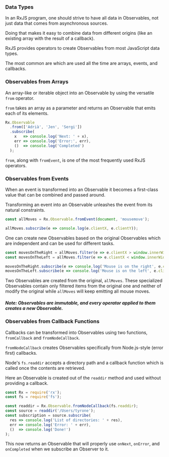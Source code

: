 ### Data Types

In an RxJS program, one should strive to have all data in Observables, not just data that comes from asynchronous sources. 

Doing that makes it easy to combine data from different origins (like an existing array with the result of a callback).

RxJS provides operators to create Observables from most JavaScript data types. 

The most common are which are used all the time are arrays, events, and callbacks.

### Observables from Arrays

An array-like or iterable object into an Observable by using the versatile `from` operator.

`from` takes an array as a parameter and returns an Observable that emits each of its elements.

```javascript
Rx.Observable
  .from(['Adrià', 'Jen', 'Sergi']) 
  .subscribe(
    x   => console.log('Next: ' + x), 
    err => console.log('Error:', err),
    ()  => console.log('Completed')
  );
```

`from`, along with `fromEvent`, is one of the most frequently used RxJS operators.

### Observables from Events

When an event is transformed into an Observable it becomes a first-class value that can be combined and passed around.

Transforming an event into an Observable unleashes the event from its natural constraints.

```javascript
const allMoves = Rx.Observable.fromEvent(document, 'mousemove'); 

allMoves.subscribe(e => console.log(e.clientX, e.clientY));
```

One can create new Observables based on the original Observables which are independent and can be used for different tasks.

```javascript
const movesOnTheRight = allMoves.filter(e => e.clientX > window.innerWidth / 2);
const movesOnTheLeft = allMoves.filter(e => e.clientX < window.innerWidth / 2);

movesOnTheRight.subscribe(e => console.log('Mouse is on the right', e.clientX));
movesOnTheLeft.subscribe(e => console.log('Mouse is on the left', e.clientX));
```

Two Observables are created from the original, `allMoves`. These specialized Observables contain only filtered items from the original one and neither of modify the original while `allMoves` will keep emitting all mouse moves.

##### Note: Observables are immutable, and every operator applied to them creates a new Observable.

### Observables from Callback Functions

Callbacks can be transformed into Observables using two functions, `fromCallback` and `fromNodeCallback`.

`fromNodeCallback` creates Observables specifically from Node.js-style (error first) callbacks.

Node's `fs.readdir` accepts a directory path and a callback function which is called once the contents are retrieved.

Here an Observable is created out of the `readdir` method and used without providing a callback.

```javascript
const Rx = require('rx');
const fs = require('fs');

const readdir = Rx.Observable.fromNodeCallback(fs.readdir);
const source = readdir('/Users/tyrone');
const subscription = source.subscribe(
  res => console.log('List of directories: ' + res), 
  err => console.log('Error: ' + err),
  ()  => console.log('Done!')
);
```

This now returns an Observable that will properly use `onNext`, `onError`, and `onCompleted` when we subscribe an Observer to it.
